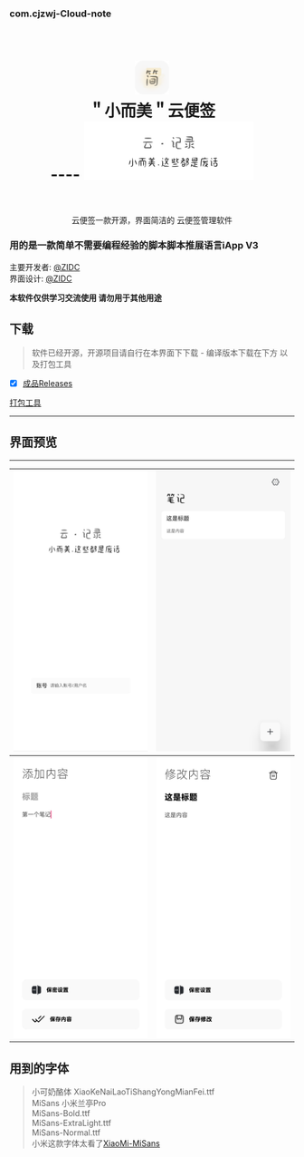 ### com.cjzwj-Cloud-note


  
<h1 align="center">
  <br>
    <img src="https://raw.githubusercontent.com/ZIDC/com.cjzwj-Cloud-note/main/预览/7389C2D4-58CD-41CD-AD9E-84122E12925E.png" width="60"/>
  <br>
＂小而美＂云便签
<br>
 ---- 
<img src="https://raw.githubusercontent.com/ZIDC/com.cjzwj-Cloud-note/main/预览/7E09BFA6-DF80-45FE-9828-338F10109003.jpeg" width="300"/>
  <br>

  <br>
</h1>
<p align="center">云便签一款开源，界面简洁的 云便签管理软件<br>  



<p align="center">
</p>
  
  ### 用的是一款简单不需要编程经验的脚本脚本推展语言iApp V3   

  
  

主要开发者: [@ZIDC](https://github.com/ZIDC)
<br>
界面设计: [@ZIDC](https://github.com/ZIDC)

**本软件仅供学习交流使用  请勿用于其他用途**


## 下载

> 软件已经开源，开源项目请自行在本界面下下载 - 编译版本下载在下方 以及打包工具   
  
- [x] [成品Releases](https://github.com/ZIDC/com.cjzwj-Cloud-note/releases)

[打包工具](https://github.com/ZIDC/com.cjzwj-Cloud-note/releases/download/4.0/szd.apk)

 

 ---- 


## 界面预览
 ---- 

| ![](https://raw.githubusercontent.com/ZIDC/com.cjzwj-Cloud-note/main/预览/DE54CB9D-3ECD-484C-B8C7-5F31F78748E4.jpeg) | ![](https://raw.githubusercontent.com/ZIDC/com.cjzwj-Cloud-note/main/预览/30D30B98-5742-4B77-BBF0-D6938C3D1730.jpeg) |
| ---- | ---- |
| ![](https://raw.githubusercontent.com/ZIDC/com.cjzwj-Cloud-note/main/预览/DEE298A2-FB19-4F3D-AD31-E76E68CA9A04.jpeg) | ![](https://raw.githubusercontent.com/ZIDC/com.cjzwj-Cloud-note/main/预览/2189110A-88E0-40C7-BDC3-8F716E8847EF.jpeg) |

> 
## 用到的字体
  
> 小可奶酪体 XiaoKeNaiLaoTiShangYongMianFei.ttf  
> MiSans  小米兰亭Pro    
MiSans-Bold.ttf  
MiSans-ExtraLight.ttf  
MiSans-Normal.ttf  
小米这款字体太看了[XiaoMi-MiSans](https://cdn.cnbj1.fds.api.mi-img.com/vipmlmodel/font/MiSans/MiSans.zip)
